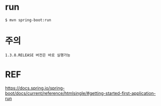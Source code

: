 

# run

	$ mvn spring-boot:run
	
# 주의
	1.3.8.RELEASE 버전은 바로 실행가능 
	

# REF
https://docs.spring.io/spring-boot/docs/current/reference/htmlsingle/#getting-started-first-application-run